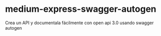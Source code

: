# medium-express-swagger-autogen
Crea un API y documentala fácilmente con open api 3.0 usando swagger autogen
